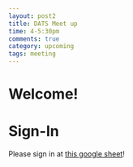 ```yaml
---
layout: post2
title: DATS Meet up 
time: 4-5:30pm
comments: true
category: upcoming
tags: meeting
---
```


# Welcome!

# Sign-In

Please sign in at [this google sheet](https://docs.google.com/spreadsheets/d/1JwP2hRF8Z7sN7I02akCxGUXQl13xcOaZlD7x4WJG7aY/edit#gid=0)!
